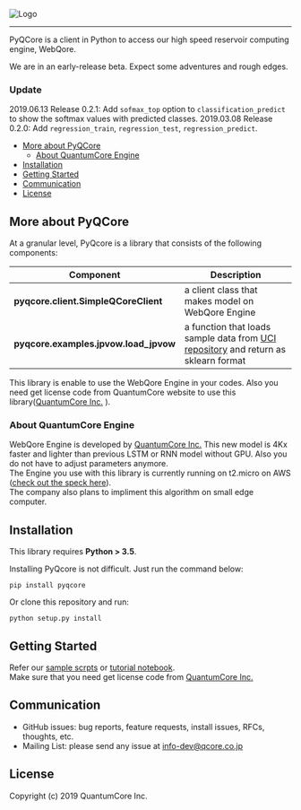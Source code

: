 ![Logo](./pics/logo.png)

--------------------------------------------------------------------------------

PyQCore is a client in Python to access our high speed reservoir computing engine, WebQore.  

We are in an early-release beta. Expect some adventures and rough edges.
  
### Update  
2019.06.13  Release 0.2.1:  Add `sofmax_top` option to `classification_predict` to show the softmax values with predicted classes.
2019.03.08  Release 0.2.0:  Add `regression_train`, `regression_test`, `regression_predict`.  

- [More about PyQCore](#more-about-pyqcore)
  - [About QuantumCore Engine](#about-quantumcore-engine)
- [Installation](#installation)
- [Getting Started](#getting-started)
- [Communication](#communication)
- [License](#license)



## More about PyQCore

At a granular level, PyQcore is a library that consists of the following components:

| Component                             | Description                                                                                                                                   |
| ------------------------------------- | --------------------------------------------------------------------------------------------------------------------------------------------- |
| **pyqcore.client.SimpleQCoreClient**  | a client class that makes model on WebQore Engine                                                                                             |
| **pyqcore.examples.jpvow.load_jpvow** | a function that loads sample data from [UCI repository](https://archive.ics.uci.edu/ml/datasets/Japanese+Vowels) and return as sklearn format |

This library is enable to use the WebQore Engine in your codes. Also you need get license code from QuantumCore website to use this library([QuantumCore Inc.](https://www.qcore.co.jp) ).

### About QuantumCore Engine

WebQore Engine is developed by [QuantumCore Inc.](https://www.qcore.co.jp) This new model is 4Kx faster and lighter than previous LSTM or RNN model without GPU. Also you do not have to adjust parameters anymore.  
The Engine you use with this library is currently running on t2.micro on AWS ([check out the speck here](https://aws.amazon.com/ec2/instance-types/)).  
 The company also plans to impliment this algorithm on small edge computer.



## Installation  
This library requires **Python > 3.5**.  

Installing PyQcore is not difficult. Just run the command below:

```
pip install pyqcore
```
Or clone this repository and run:

```
python setup.py install
```


## Getting Started

Refer our [sample scrpts](./docs/sample.py) or [tutorial notebook](./docs/tutorial1.ipynb).  
Make sure that you need get license code from [QuantumCore Inc.](https://www.qcore.co.jp)

## Communication
* GitHub issues: bug reports, feature requests, install issues, RFCs, thoughts, etc.
* Mailing List: please send any issue at [info-dev@qcore.co.jp](mailto:info-dev@qcore.co.jp)


## License

Copyright (c) 2019 QuantumCore Inc.

